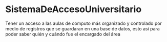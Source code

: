 # SistemaDeAccesoUniversitario
Tener un acceso a las aulas de computo más organizado y controlado por medio de registros que se guardaran en una base de datos, esto así para poder saber quién y cuándo fue el encargado del área
